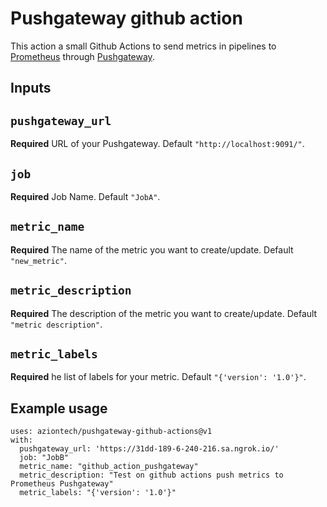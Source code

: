 # Pushgateway github action

This action a small Github Actions to send metrics in pipelines to [Prometheus](https://github.com/prometheus/prometheus) through [Pushgateway](https://github.com/prometheus/pushgateway).

## Inputs

## `pushgateway_url`

**Required** URL of your Pushgateway. Default `"http://localhost:9091/"`.

## `job`

**Required** Job Name. Default `"JobA"`.

## `metric_name`

**Required** The name of the metric you want to create/update. Default `"new_metric"`.

## `metric_description`

**Required** The description of the metric you want to create/update. Default `"metric description"`.

## `metric_labels`

**Required** he list of labels for your metric. Default `"{'version': '1.0'}"`.

## Example usage

```
uses: aziontech/pushgateway-github-actions@v1
with:
  pushgateway_url: 'https://31dd-189-6-240-216.sa.ngrok.io/'
  job: "JobB"
  metric_name: "github_action_pushgateway"
  metric_description: "Test on github actions push metrics to Prometheus Pushgateway"
  metric_labels: "{'version': '1.0'}"
```
